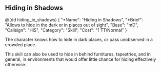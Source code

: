 ## Hiding in Shadows

@(dd hiding_in_shadows)
{ 
  "*Name": "Hiding in Shadows",
  "*Brief": "Allows to hide in the dark or in places out of sight",
  "Base": "mD",
  "Callsign": "HiS",
  "Category": "Skill",
  "Cost": "1 TT/Normal"
}

The character knows how to hide in dark places, or pass unobserved in a
crowded place.

This skill can also be used to hide in behind furnitures, tapestries, and in
general, in environments that would offer little chance for hiding
effectively otherwise.

